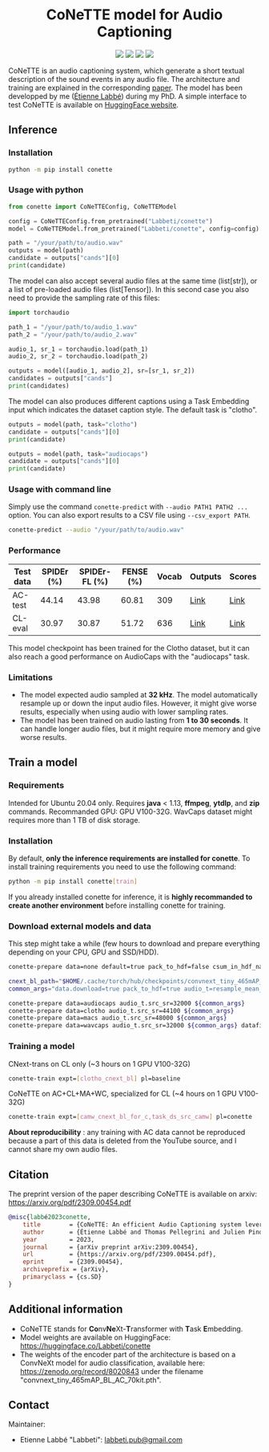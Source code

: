 <div align="center">

# CoNeTTE model for Audio Captioning

[![](<https://img.shields.io/badge/-Python 3.10+-blue?style=for-the-badge&logo=python&logoColor=white>)](https://www.python.org/)
[![](<https://img.shields.io/badge/-PyTorch 1.10.1+-ee4c2c?style=for-the-badge&logo=pytorch&logoColor=white>)](https://pytorch.org/get-started/locally/)
[![](https://img.shields.io/badge/code%20style-black-black.svg?style=for-the-badge&labelColor=gray)](https://black.readthedocs.io/en/stable/)
[![](https://img.shields.io/github/actions/workflow/status/Labbeti/conette-audio-captioning/python-package-pip.yaml?branch=main&style=for-the-badge&logo=github)](https://github.com/Labbeti/conette-audio-captioning/actions)

</div>

CoNeTTE is an audio captioning system, which generate a short textual description of the sound events in any audio file. The architecture and training are explained in the corresponding [paper](https://arxiv.org/pdf/2309.00454.pdf). The model has been developped by me ([Étienne Labbé](https://labbeti.github.io/)) during my PhD. A simple interface to test CoNeTTE is available on [HuggingFace website](https://huggingface.co/spaces/Labbeti/conette).

## Inference

### Installation
```bash
python -m pip install conette
```

### Usage with python
```py
from conette import CoNeTTEConfig, CoNeTTEModel

config = CoNeTTEConfig.from_pretrained("Labbeti/conette")
model = CoNeTTEModel.from_pretrained("Labbeti/conette", config=config)

path = "/your/path/to/audio.wav"
outputs = model(path)
candidate = outputs["cands"][0]
print(candidate)
```

The model can also accept several audio files at the same time (list[str]), or a list of pre-loaded audio files (list[Tensor]). In this second case you also need to provide the sampling rate of this files:

```py
import torchaudio

path_1 = "/your/path/to/audio_1.wav"
path_2 = "/your/path/to/audio_2.wav"

audio_1, sr_1 = torchaudio.load(path_1)
audio_2, sr_2 = torchaudio.load(path_2)

outputs = model([audio_1, audio_2], sr=[sr_1, sr_2])
candidates = outputs["cands"]
print(candidates)
```

The model can also produces different captions using a Task Embedding input which indicates the dataset caption style. The default task is "clotho".

```py
outputs = model(path, task="clotho")
candidate = outputs["cands"][0]
print(candidate)

outputs = model(path, task="audiocaps")
candidate = outputs["cands"][0]
print(candidate)
```

### Usage with command line
Simply use the command `conette-predict` with `--audio PATH1 PATH2 ...` option. You can also export results to a CSV file using `--csv_export PATH`.

```bash
conette-predict --audio "/your/path/to/audio.wav"
```

### Performance

| Test data | SPIDEr (%) | SPIDEr-FL (%) | FENSE (%) | Vocab | Outputs | Scores |
| ------------- | ------------- | ------------- | ------------- | ------------- | ------------- | ------------- |
| AC-test | 44.14 | 43.98 | 60.81 | 309 | [Link](https://github.com/Labbeti/conette-audio-captioning/blob/main/results/conette/outputs_audiocaps_test.csv) | [Link](https://github.com/Labbeti/conette-audio-captioning/blob/main/results/conette/scores_audiocaps_test.yaml) |
| CL-eval | 30.97 | 30.87 | 51.72 | 636 | [Link](https://github.com/Labbeti/conette-audio-captioning/blob/main/results/conette/outputs_clotho_eval.csv) | [Link](https://github.com/Labbeti/conette-audio-captioning/blob/main/results/conette/scores_clotho_eval.yaml) |

This model checkpoint has been trained for the Clotho dataset, but it can also reach a good performance on AudioCaps with the "audiocaps" task.

### Limitations
- The model expected audio sampled at **32 kHz**. The model automatically resample up or down the input audio files. However, it might give worse results, especially when using audio with lower sampling rates.
- The model has been trained on audio lasting from **1 to 30 seconds**. It can handle longer audio files, but it might require more memory and give worse results.

## Train a model
### Requirements
Intended for Ubuntu 20.04 only. Requires **java** < 1.13, **ffmpeg**, **ytdlp**, and **zip** commands.
Recommanded GPU: GPU V100-32G.
WavCaps dataset might requires more than 1 TB of disk storage.

### Installation
By default, **only the inference requirements are installed for conette**. To install training requirements you need to use the following command:
```bash
python -m pip install conette[train]
```
If you already installed conette for inference, it is **highly recommanded to create another environment** before installing conette for training.

### Download external models and data
This step might take a while (few hours to download and prepare everything depending on your CPU, GPU and SSD/HDD).

```bash
conette-prepare data=none default=true pack_to_hdf=false csum_in_hdf_name=false
```

```bash
cnext_bl_path="$HOME/.cache/torch/hub/checkpoints/convnext_tiny_465mAP_BL_AC.pth"
common_args="data.download=true pack_to_hdf=true audio_t=resample_mean_convnext audio_t.pretrain_path=${cnext_bl_path} post_hdf_name=bl pretag=cnext_bl"

conette-prepare data=audiocaps audio_t.src_sr=32000 ${common_args}
conette-prepare data=clotho audio_t.src_sr=44100 ${common_args}
conette-prepare data=macs audio_t.src_sr=48000 ${common_args}
conette-prepare data=wavcaps audio_t.src_sr=32000 ${common_args} datafilter.min_audio_size=0.1 datafilter.max_audio_size=30.0 datafilter.sr=32000
```

### Training a model
CNext-trans on CL only (~3 hours on 1 GPU V100-32G)
```bash
conette-train expt=[clotho_cnext_bl] pl=baseline
```

CoNeTTE on AC+CL+MA+WC, specialized for CL (~4 hours on 1 GPU V100-32G)
```bash
conette-train expt=[camw_cnext_bl_for_c,task_ds_src_camw] pl=conette
```

**About reproducibility** : any training with AC data cannot be reproduced because a part of this data is deleted from the YouTube source, and I cannot share my own audio files.

## Citation
The preprint version of the paper describing CoNeTTE is available on arxiv: https://arxiv.org/pdf/2309.00454.pdf

```bibtex
@misc{labbé2023conette,
	title        = {CoNeTTE: An efficient Audio Captioning system leveraging multiple datasets with Task Embedding},
	author       = {Étienne Labbé and Thomas Pellegrini and Julien Pinquier},
	year         = 2023,
	journal      = {arXiv preprint arXiv:2309.00454},
	url          = {https://arxiv.org/pdf/2309.00454.pdf},
	eprint       = {2309.00454},
	archiveprefix = {arXiv},
	primaryclass = {cs.SD}
}
```

## Additional information
- CoNeTTE stands for **Co**nv**Ne**Xt-**T**ransformer with **T**ask **E**mbedding.
- Model weights are available on HuggingFace: https://huggingface.co/Labbeti/conette
- The weights of the encoder part of the architecture is based on a ConvNeXt model for audio classification, available here: https://zenodo.org/record/8020843 under the filename "convnext_tiny_465mAP_BL_AC_70kit.pth".

## Contact
Maintainer:
- Etienne Labbé "Labbeti": labbeti.pub@gmail.com
